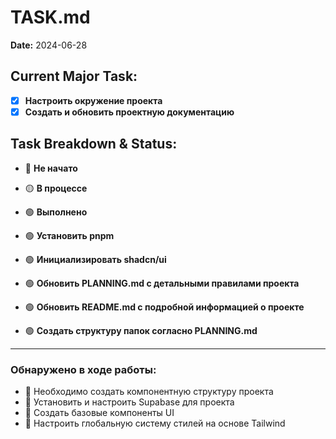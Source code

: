 # TASK.md

**Date:** 2024-06-28

## Current Major Task:

*   [x] **Настроить окружение проекта**
*   [x] **Создать и обновить проектную документацию**

## Task Breakdown & Status:

*   🔴 **Не начато**
*   🟡 **В процессе**
*   🟢 **Выполнено**

*   🟢 **Установить pnpm**
*   🟢 **Инициализировать shadcn/ui**
*   🟢 **Обновить PLANNING.md с детальными правилами проекта**
*   🟢 **Обновить README.md с подробной информацией о проекте**
*   🟢 **Создать структуру папок согласно PLANNING.md**

---

### Обнаружено в ходе работы:

*   🔴 Необходимо создать компонентную структуру проекта
*   🔴 Установить и настроить Supabase для проекта
*   🔴 Создать базовые компоненты UI
*   🔴 Настроить глобальную систему стилей на основе Tailwind 